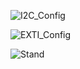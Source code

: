 ![I2C_Config](https://user-images.githubusercontent.com/74230330/154140803-2465abfb-f94a-433f-801f-bd07d4188243.jpg)

![EXTI_Config](https://user-images.githubusercontent.com/74230330/154140812-62ed7d93-9227-4a5d-8d28-b819c3e3d3b3.jpg)

![Stand](https://user-images.githubusercontent.com/74230330/154140820-0e128794-9be3-40d2-b3e5-3b85d467c7f5.jpg)

